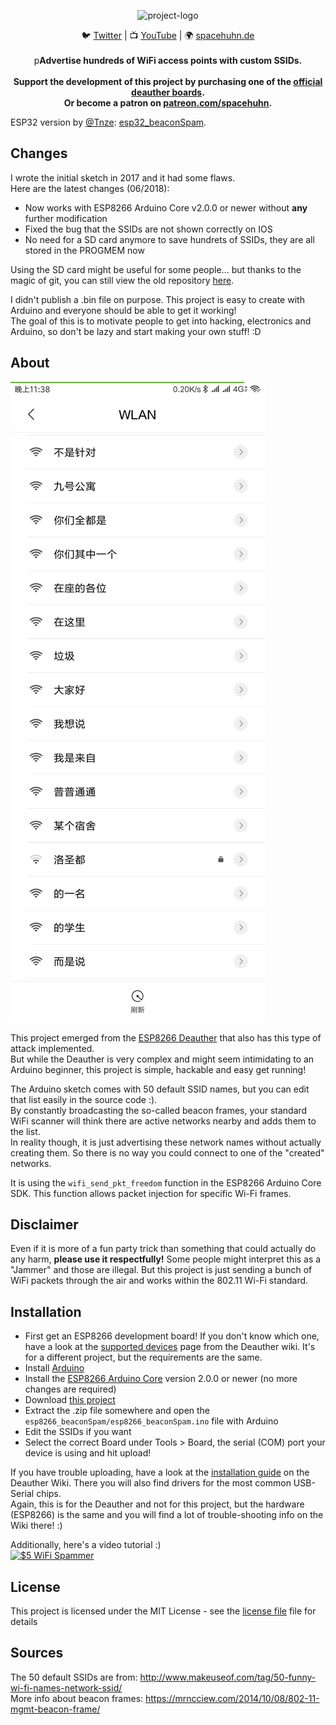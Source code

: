 


<p align="center"><img alt="project-logo" width="300" src="https://i.ibb.co/Q7gSf0FT/project-image.png"></p>
 
<p align="center">
🐦 <a href="https://twitter.com/spacehuhn">Twitter</a>
| 📺 <a href="https://www.youtube.com/channel/UCFmjA6dnjv-phqrFACyI8tw">YouTube</a>
| 🌍 <a href="https://spacehuhn.de">spacehuhn.de</a><br/>
<br>
p<b>Advertise hundreds of WiFi access points with custom SSIDs.<br>
<br>
Support the development of this project by purchasing one of the <a href="https://github.com/spacehuhn/esp8266_deauther/wiki/Supported-Devices">official deauther boards</a>.<br/>Or become a patron on <a href="https://patreon.com/spacehuhn" target="_blank">patreon.com/spacehuhn</a>.</b>
</p>

ESP32 version by [@Tnze](https://github.com/Tnze): [esp32_beaconSpam](https://github.com/Tnze/esp32_beaconSpam).  

## Changes

I wrote the initial sketch in 2017 and it had some flaws.  
Here are the latest changes (06/2018):  
- Now works with ESP8266 Arduino Core v2.0.0 or newer without **any** further modification
- Fixed the bug that the SSIDs are not shown correctly on IOS
- No need for a SD card anymore to save hundrets of SSIDs, they are all stored in the PROGMEM now

Using the SD card might be useful for some people... but thanks to the magic of git, you can still view the old repository [here](https://github.com/spacehuhn/esp8266_beaconSpam/tree/v1.0). 

I didn't publish a .bin file on purpose. This project is easy to create with Arduino and everyone should be able to get it working!  
The goal of this is to motivate people to get into hacking, electronics and Arduino, so don't be lazy and start making your own stuff! :D

## About

![network scanner](https://raw.githubusercontent.com/spacehuhn/esp8266_beaconSpam/master/img/networkscanner.jpg)

This project emerged from the [ESP8266 Deauther](https://github.com/spacehuhn/esp8266_deauther) that also has this type of attack implemented.  
But while the Deauther is very complex and might seem intimidating to an Arduino beginner, this project is simple, hackable and easy get running!  

The Arduino sketch comes with 50 default SSID names, but you can edit that list easily in the source code :).  
By constantly broadcasting the so-called beacon frames, your standard WiFi scanner will think there are active networks nearby and adds them to the list.  
In reality though, it is just advertising these network names without actually creating them. So there is no way you could connect to one of the "created" networks.  

It is using the `wifi_send_pkt_freedom` function in the ESP8266 Arduino Core SDK. This function allows packet injection for specific Wi-Fi frames.  

## Disclaimer

Even if it is more of a fun party trick than something that could actually do any harm, **please use it respectfully!**
Some people might interpret this as a "Jammer" and those are illegal. But this project is just sending a bunch of WiFi packets through the air and works within the 802.11 Wi-Fi standard.

## Installation

- First get an ESP8266 development board! If you don't know which one, have a look at the [supported devices](https://github.com/spacehuhn/esp8266_deauther/wiki/Supported-Devices) page from the Deauther wiki. It's for a different project, but the requirements are the same.
- Install [Arduino](https://www.arduino.cc/en/Main/software)
- Install the [ESP8266 Arduino Core](https://github.com/esp8266/Arduino#installing-with-boards-manager) version 2.0.0 or newer (no more changes are required)
- Download [this project](https://github.com/spacehuhn/esp8266_beaconSpam/archive/master.zip)
- Extract the .zip file somewhere and open the `esp8266_beaconSpam/esp8266_beaconSpam.ino` file with Arduino
- Edit the SSIDs if you want
- Select the correct Board under Tools > Board, the serial (COM) port your device is using and hit upload!

If you have trouble uploading, have a look at the [installation guide](https://github.com/spacehuhn/esp8266_deauther/wiki/Installation#drivers-and-com-port) on the Deauther Wiki. There you will also find drivers for the most common USB-Serial chips.  
Again, this is for the Deauther and not for this project, but the hardware (ESP8266) is the same and you will find a lot of trouble-shooting info on the Wiki there! :)  

Additionally, here's a video tutorial :)  
[![$5 WiFi Spammer](https://img.youtube.com/vi/Zq7QNpPxCqE/0.jpg)](https://www.youtube.com/watch?v=Zq7QNpPxCqE)

## License

This project is licensed under the MIT License - see the [license file](LICENSE) file for details

## Sources
 
The 50 default SSIDs are from: http://www.makeuseof.com/tag/50-funny-wi-fi-names-network-ssid/  
More info about beacon frames: https://mrncciew.com/2014/10/08/802-11-mgmt-beacon-frame/  